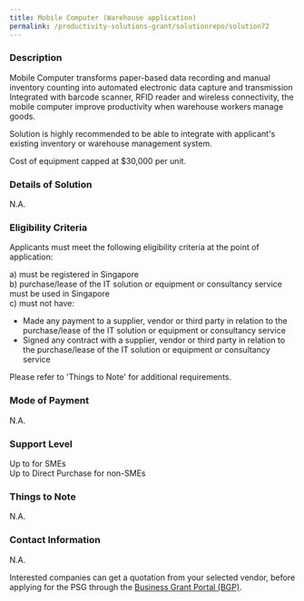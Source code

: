 ```yaml
---
title: Mobile Computer (Warehouse application)
permalink: /productivity-solutions-grant/solutionrepo/solution72
---
```


### Description

Mobile Computer transforms paper-based data recording and manual inventory counting into automated electronic data capture and transmission Integrated with barcode scanner, RFID reader and wireless connectivity, the mobile computer improve productivity when warehouse workers manage goods.

Solution is highly recommended to be able to integrate with applicant's existing inventory or warehouse management system.

Cost of equipment capped at $30,000 per unit. 

### Details of Solution

N.A.

### Eligibility Criteria

Applicants must meet the following eligibility criteria at the point of application:

a) must be registered in Singapore <br>
b) purchase/lease of the IT solution or equipment or consultancy service must be used in Singapore <br>
c) must not have:
- Made any payment to a supplier, vendor or third party in relation to the purchase/lease of the IT solution or equipment or consultancy service
- Signed any contract with a supplier, vendor or third party in relation to the purchase/lease of the IT solution or equipment or consultancy service

Please refer to 'Things to Note' for additional requirements.

### Mode of Payment
N.A.

### Support Level
Up to  for SMEs <br>
Up to Direct Purchase for non-SMEs

### Things to Note
N.A.

### Contact Information
N.A.

Interested companies can get a quotation from your selected vendor, before applying for the PSG through the <a target='_blank' rel='noopener' href='https://www.businessgrants.gov.sg/'>Business Grant Portal (BGP)</a>.
